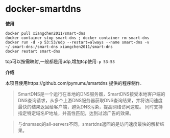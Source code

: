# docker-smartdns
**使用**
```
docker pull xiangchen2011/smart-dns
docker container stop smart-dns ; docker container rm smart-dns
docker run -d -p 53:53/udp --restart=always --name smart-dns -v ~/.smart-dns:/smart-dns xiangchen2011/smart-dns
docker restart smart-dns
```

tcp可以按需映射,一般都是用udp,增加tcp使用`-p 53:53`

**介绍**

本项目使用https://github.com/pymumu/smartdns 提供的程序制作.

>SmartDNS是一个运行在本地的DNS服务器，SmartDNS接受本地客户端的DNS查询请求，从多个上游DNS服务器获取DNS查询结果，并将访问速度最快的结果返回给客户端，避免DNS污染，提高网络访问速度。 同时支持指定特定域名IP地址，并高性匹配，达到过滤广告的效果。

>与dnsmasq的all-servers不同，smartdns返回的是访问速度最快的解析结果。
